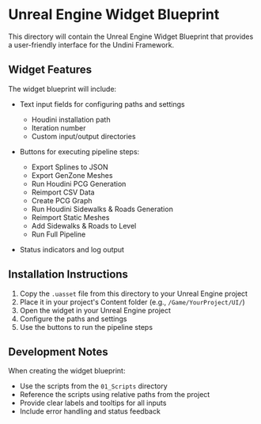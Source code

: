 # Unreal Engine Widget Blueprint

This directory will contain the Unreal Engine Widget Blueprint that provides a user-friendly interface for the Undini Framework.

## Widget Features

The widget blueprint will include:

- Text input fields for configuring paths and settings
  - Houdini installation path
  - Iteration number
  - Custom input/output directories
  
- Buttons for executing pipeline steps:
  - Export Splines to JSON
  - Export GenZone Meshes
  - Run Houdini PCG Generation
  - Reimport CSV Data
  - Create PCG Graph
  - Run Houdini Sidewalks & Roads Generation
  - Reimport Static Meshes
  - Add Sidewalks & Roads to Level
  - Run Full Pipeline
  
- Status indicators and log output

## Installation Instructions

1. Copy the `.uasset` file from this directory to your Unreal Engine project
2. Place it in your project's Content folder (e.g., `/Game/YourProject/UI/`)
3. Open the widget in your Unreal Engine project
4. Configure the paths and settings
5. Use the buttons to run the pipeline steps

## Development Notes

When creating the widget blueprint:
- Use the scripts from the `01_Scripts` directory
- Reference the scripts using relative paths from the project
- Provide clear labels and tooltips for all inputs
- Include error handling and status feedback
